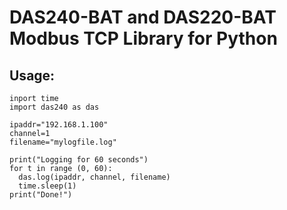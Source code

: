 # DAS240-BAT and DAS220-BAT Modbus TCP Library for Python

## Usage:

    inport time
    import das240 as das

    ipaddr="192.168.1.100"
    channel=1
    filename="mylogfile.log"

    print("Logging for 60 seconds")
    for t in range (0, 60):
      das.log(ipaddr, channel, filename)
      time.sleep(1)
    print("Done!")


